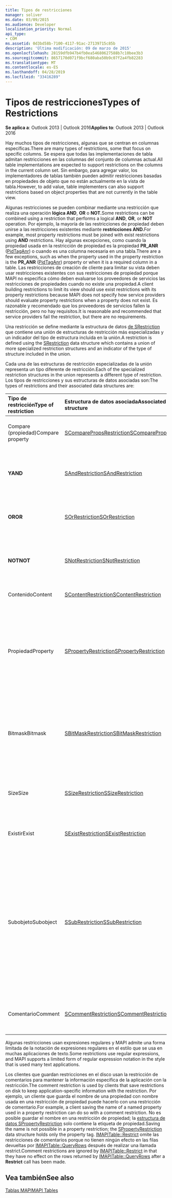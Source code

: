 ```yaml
---
title: Tipos de restricciones
manager: soliver
ms.date: 03/09/2015
ms.audience: Developer
localization_priority: Normal
api_type:
- COM
ms.assetid: 0d3bd58b-7100-4117-91ac-27139715c85b
description: 'Última modificación: 09 de marzo de 2015'
ms.openlocfilehash: 28159dfb947b4fb0ea54680627588b7c10bee3b3
ms.sourcegitcommit: 8657170d071f9bcf680aba50b9c07f2a4fb82283
ms.translationtype: MT
ms.contentlocale: es-ES
ms.lasthandoff: 04/28/2019
ms.locfileid: "33416289"
---
```

# <a name="types-of-restrictions"></a><span data-ttu-id="ec103-103">Tipos de restricciones</span><span class="sxs-lookup"><span data-stu-id="ec103-103">Types of Restrictions</span></span>

  
  
<span data-ttu-id="ec103-104">**Se aplica a**: Outlook 2013 | Outlook 2016</span><span class="sxs-lookup"><span data-stu-id="ec103-104">**Applies to**: Outlook 2013 | Outlook 2016</span></span> 
  
<span data-ttu-id="ec103-105">Hay muchos tipos de restricciones, algunas que se centran en columnas específicas.</span><span class="sxs-lookup"><span data-stu-id="ec103-105">There are many types of restrictions, some that focus on specific columns.</span></span> <span data-ttu-id="ec103-106">Se espera que todas las implementaciones de tabla admitan restricciones en las columnas del conjunto de columnas actual.</span><span class="sxs-lookup"><span data-stu-id="ec103-106">All table implementations are expected to support restrictions on the columns in the current column set.</span></span> <span data-ttu-id="ec103-107">Sin embargo, para agregar valor, los implementadores de tablas también pueden admitir restricciones basadas en propiedades de objeto que no están actualmente en la vista de tabla.</span><span class="sxs-lookup"><span data-stu-id="ec103-107">However, to add value, table implementers can also support restrictions based on object properties that are not currently in the table view.</span></span>
  
<span data-ttu-id="ec103-108">Algunas restricciones se pueden combinar mediante una restricción que realiza una operación **lógica AND**, **OR** o **NOT.**</span><span class="sxs-lookup"><span data-stu-id="ec103-108">Some restrictions can be combined using a restriction that performs a logical **AND**, **OR**, or **NOT** operation.</span></span> <span data-ttu-id="ec103-109">Por ejemplo, la mayoría de las restricciones de propiedad deben unirse a las restricciones existentes mediante **restricciones AND.**</span><span class="sxs-lookup"><span data-stu-id="ec103-109">For example, most property restrictions must be joined with exist restrictions using **AND** restrictions.</span></span> <span data-ttu-id="ec103-110">Hay algunas excepciones, como cuando la propiedad usada en la restricción de propiedad es la propiedad **PR_ANR** ([PidTagAnr](pidtaganr-canonical-property.md)) o cuando es una columna necesaria en una tabla.</span><span class="sxs-lookup"><span data-stu-id="ec103-110">There are a few exceptions, such as when the property used in the property restriction is the **PR_ANR** ([PidTagAnr](pidtaganr-canonical-property.md)) property or when it is a required column in a table.</span></span> <span data-ttu-id="ec103-111">Las restricciones de creación de cliente para limitar su vista deben usar restricciones existentes con sus restricciones de propiedad porque MAPI no especifica cómo deben evaluarse los proveedores de servicios las restricciones de propiedades cuando no existe una propiedad.</span><span class="sxs-lookup"><span data-stu-id="ec103-111">A client building restrictions to limit its view should use exist restrictions with its property restrictions because MAPI does not specify how service providers should evaluate property restrictions when a property does not exist.</span></span> <span data-ttu-id="ec103-112">Es razonable y recomendado que los proveedores de servicios fallen la restricción, pero no hay requisitos.</span><span class="sxs-lookup"><span data-stu-id="ec103-112">It is reasonable and recommended that service providers fail the restriction, but there are no requirements.</span></span> 
  
<span data-ttu-id="ec103-113">Una restricción se define mediante la estructura de datos [de SRestriction](srestriction.md) que contiene una unión de estructuras de restricción más especializadas y un indicador del tipo de estructura incluida en la unión.</span><span class="sxs-lookup"><span data-stu-id="ec103-113">A restriction is defined using the [SRestriction](srestriction.md) data structure which contains a union of more specialized restriction structures and an indicator of the type of structure included in the union.</span></span> 
  
<span data-ttu-id="ec103-114">Cada una de las estructuras de restricción especializadas de la unión representa un tipo diferente de restricción.</span><span class="sxs-lookup"><span data-stu-id="ec103-114">Each of the specialized restriction structures in the union represents a different type of restriction.</span></span> <span data-ttu-id="ec103-115">Los tipos de restricciones y sus estructuras de datos asociadas son:</span><span class="sxs-lookup"><span data-stu-id="ec103-115">The types of restrictions and their associated data structures are:</span></span>
  
|<span data-ttu-id="ec103-116">**Tipo de restricción**</span><span class="sxs-lookup"><span data-stu-id="ec103-116">**Type of restriction**</span></span>|<span data-ttu-id="ec103-117">**Estructura de datos asociada**</span><span class="sxs-lookup"><span data-stu-id="ec103-117">**Associated data structure**</span></span>|<span data-ttu-id="ec103-118">**Descripción**</span><span class="sxs-lookup"><span data-stu-id="ec103-118">**Description**</span></span>|
|:-----|:-----|:-----|
|<span data-ttu-id="ec103-119">Compare (propiedad)</span><span class="sxs-lookup"><span data-stu-id="ec103-119">Compare property</span></span>  <br/> |[<span data-ttu-id="ec103-120">SComparePropsRestriction</span><span class="sxs-lookup"><span data-stu-id="ec103-120">SComparePropsRestriction</span></span>](scomparepropsrestriction.md) <br/> |<span data-ttu-id="ec103-121">Compara dos propiedades del mismo tipo.</span><span class="sxs-lookup"><span data-stu-id="ec103-121">Compares two properties of the same type.</span></span>  <br/> |
|<span data-ttu-id="ec103-122">**Y**</span><span class="sxs-lookup"><span data-stu-id="ec103-122">**AND**</span></span> <br/> |[<span data-ttu-id="ec103-123">SAndRestriction</span><span class="sxs-lookup"><span data-stu-id="ec103-123">SAndRestriction</span></span>](sandrestriction.md) <br/> |<span data-ttu-id="ec103-124">Realiza una operación **AND lógica** con dos o más restricciones.</span><span class="sxs-lookup"><span data-stu-id="ec103-124">Performs a logical **AND** operation on two or more restrictions.</span></span>  <br/> |
|<span data-ttu-id="ec103-125">**OR**</span><span class="sxs-lookup"><span data-stu-id="ec103-125">**OR**</span></span> <br/> |[<span data-ttu-id="ec103-126">SOrRestriction</span><span class="sxs-lookup"><span data-stu-id="ec103-126">SOrRestriction</span></span>](sorrestriction.md) <br/> |<span data-ttu-id="ec103-127">Realiza una operación **OR lógica** en dos o más restricciones.</span><span class="sxs-lookup"><span data-stu-id="ec103-127">Performs a logical **OR** operation on two or more restrictions.</span></span>  <br/> |
|<span data-ttu-id="ec103-128">**NOT**</span><span class="sxs-lookup"><span data-stu-id="ec103-128">**NOT**</span></span> <br/> |[<span data-ttu-id="ec103-129">SNotRestriction</span><span class="sxs-lookup"><span data-stu-id="ec103-129">SNotRestriction</span></span>](snotrestriction.md) <br/> |<span data-ttu-id="ec103-130">Realiza una operación **LÓGICA NOT** en dos o más restricciones.</span><span class="sxs-lookup"><span data-stu-id="ec103-130">Performs a logical **NOT** operation on two or more restrictions.</span></span>  <br/> |
|<span data-ttu-id="ec103-131">Contenido</span><span class="sxs-lookup"><span data-stu-id="ec103-131">Content</span></span>  <br/> |[<span data-ttu-id="ec103-132">SContentRestriction</span><span class="sxs-lookup"><span data-stu-id="ec103-132">SContentRestriction</span></span>](scontentrestriction.md) <br/> |<span data-ttu-id="ec103-133">Localiza los datos especificados.</span><span class="sxs-lookup"><span data-stu-id="ec103-133">Locates specified data.</span></span>  <br/> |
|<span data-ttu-id="ec103-134">Propiedad</span><span class="sxs-lookup"><span data-stu-id="ec103-134">Property</span></span>  <br/> |[<span data-ttu-id="ec103-135">SPropertyRestriction</span><span class="sxs-lookup"><span data-stu-id="ec103-135">SPropertyRestriction</span></span>](spropertyrestriction.md) <br/> |<span data-ttu-id="ec103-136">Especifica un valor de propiedad determinado como criterios para la coincidencia.</span><span class="sxs-lookup"><span data-stu-id="ec103-136">Specifies a particular property value as criteria for matching.</span></span> <span data-ttu-id="ec103-137">Se puede usar, por ejemplo, para buscar un tipo determinado de datos adjuntos.</span><span class="sxs-lookup"><span data-stu-id="ec103-137">Can be used, for example, to search for a particular type of attachment.</span></span>  <br/> |
|<span data-ttu-id="ec103-138">Bitmask</span><span class="sxs-lookup"><span data-stu-id="ec103-138">Bitmask</span></span>  <br/> |[<span data-ttu-id="ec103-139">SBitMaskRestriction</span><span class="sxs-lookup"><span data-stu-id="ec103-139">SBitMaskRestriction</span></span>](sbitmaskrestriction.md) <br/> |<span data-ttu-id="ec103-140">Aplica una máscara de bits a una PT_LONG propiedad, normalmente para determinar si se establecen marcas concretas.</span><span class="sxs-lookup"><span data-stu-id="ec103-140">Applies a bitmask to a PT_LONG property, typically to determine whether particular flags are set.</span></span>  <br/> |
|<span data-ttu-id="ec103-141">Size</span><span class="sxs-lookup"><span data-stu-id="ec103-141">Size</span></span>  <br/> |[<span data-ttu-id="ec103-142">SSizeRestriction</span><span class="sxs-lookup"><span data-stu-id="ec103-142">SSizeRestriction</span></span>](ssizerestriction.md) <br/> |<span data-ttu-id="ec103-143">Comprueba el tamaño de una propiedad con operadores relacionales estándar.</span><span class="sxs-lookup"><span data-stu-id="ec103-143">Tests the size of a property using standard relational operators.</span></span>  <br/> |
|<span data-ttu-id="ec103-144">Existir</span><span class="sxs-lookup"><span data-stu-id="ec103-144">Exist</span></span>  <br/> |[<span data-ttu-id="ec103-145">SExistRestriction</span><span class="sxs-lookup"><span data-stu-id="ec103-145">SExistRestriction</span></span>](sexistrestriction.md) <br/> |<span data-ttu-id="ec103-146">Comprueba si un objeto tiene un valor para una propiedad.</span><span class="sxs-lookup"><span data-stu-id="ec103-146">Tests whether an object has a value for a property.</span></span>  <br/> |
|<span data-ttu-id="ec103-147">Subobjeto</span><span class="sxs-lookup"><span data-stu-id="ec103-147">Subobject</span></span>  <br/> |[<span data-ttu-id="ec103-148">SSubRestriction</span><span class="sxs-lookup"><span data-stu-id="ec103-148">SSubRestriction</span></span>](ssubrestriction.md) <br/> |<span data-ttu-id="ec103-149">Se usa para buscar a través de subobjetos u objetos a los que no se puede tener acceso con un identificador de entrada, como destinatarios y datos adjuntos.</span><span class="sxs-lookup"><span data-stu-id="ec103-149">Used for searching through subobjects, or objects that cannot be accessed with an entry identifier, such as recipients and attachments.</span></span> <span data-ttu-id="ec103-150">Se puede usar, por ejemplo, para buscar mensajes para un destinatario determinado.</span><span class="sxs-lookup"><span data-stu-id="ec103-150">Can be used, for example, to look for messages for a particular recipient.</span></span>  <br/> |
|<span data-ttu-id="ec103-151">Comentario</span><span class="sxs-lookup"><span data-stu-id="ec103-151">Comment</span></span>  <br/> |[<span data-ttu-id="ec103-152">SCommentRestriction</span><span class="sxs-lookup"><span data-stu-id="ec103-152">SCommentRestriction</span></span>](scommentrestriction.md) <br/> |<span data-ttu-id="ec103-153">Asocia un objeto con un conjunto de propiedades con nombre.</span><span class="sxs-lookup"><span data-stu-id="ec103-153">Associates an object with a set of named properties.</span></span>  <br/> |
   
<span data-ttu-id="ec103-154">Algunas restricciones usan expresiones regulares y MAPI admite una forma limitada de la notación de expresiones regulares en el estilo que se usa en muchas aplicaciones de texto.</span><span class="sxs-lookup"><span data-stu-id="ec103-154">Some restrictions use regular expressions, and MAPI supports a limited form of regular expression notation in the style that is used many text applications.</span></span>
  
<span data-ttu-id="ec103-155">Los clientes que guardan restricciones en el disco usan la restricción de comentarios para mantener la información específica de la aplicación con la restricción.</span><span class="sxs-lookup"><span data-stu-id="ec103-155">The comment restriction is used by clients that save restrictions on disk to keep application-specific information with the restriction.</span></span> <span data-ttu-id="ec103-156">Por ejemplo, un cliente que guarda el nombre de una propiedad con nombre usada en una restricción de propiedad puede hacerlo con una restricción de comentario.</span><span class="sxs-lookup"><span data-stu-id="ec103-156">For example, a client saving the name of a named property used in a property restriction can do so with a comment restriction.</span></span> <span data-ttu-id="ec103-157">No es posible guardar el nombre en una restricción de propiedad; la [estructura de datos SPropertyRestriction](spropertyrestriction.md) solo contiene la etiqueta de propiedad.</span><span class="sxs-lookup"><span data-stu-id="ec103-157">Saving the name is not possible in a property restriction; the [SPropertyRestriction](spropertyrestriction.md) data structure holds only the property tag.</span></span> <span data-ttu-id="ec103-158">[IMAPITable::Restrict](imapitable-restrict.md) omite las restricciones de comentarios porque no tienen ningún efecto en las filas  devueltas por [IMAPITable::QueryRows](imapitable-queryrows.md) después de realizar una llamada restrict.</span><span class="sxs-lookup"><span data-stu-id="ec103-158">Comment restrictions are ignored by [IMAPITable::Restrict](imapitable-restrict.md) in that they have no effect on the rows returned by [IMAPITable::QueryRows](imapitable-queryrows.md) after a **Restrict** call has been made.</span></span> 
  
## <a name="see-also"></a><span data-ttu-id="ec103-159">Vea también</span><span class="sxs-lookup"><span data-stu-id="ec103-159">See also</span></span>



[<span data-ttu-id="ec103-160">Tablas MAPI</span><span class="sxs-lookup"><span data-stu-id="ec103-160">MAPI Tables</span></span>](mapi-tables.md)

